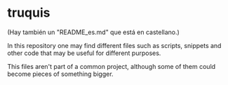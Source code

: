# truquis

(Hay también un "README_es.md" que está en castellano.)

In this repository one may find different files such as scripts, snippets and other code that may be useful for different purposes.

This files aren't part of a common project, although some of them could become pieces of something bigger.